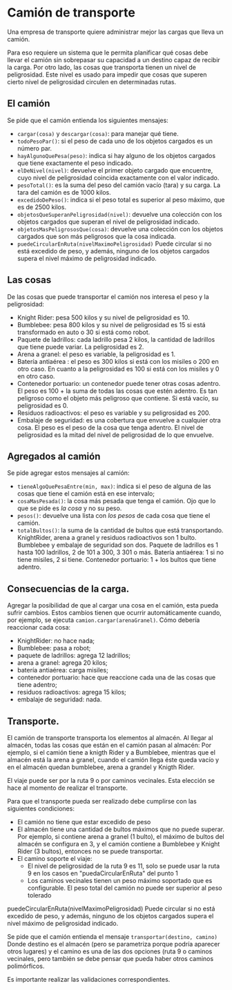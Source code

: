 # Camión de transporte

Una empresa de transporte quiere administrar mejor las cargas que lleva un camión.

Para eso requiere un sistema que le permita planificar qué cosas debe llevar el camión sin sobrepasar su capacidad a un destino capaz de recibir la carga. Por otro lado, las cosas que transporta tienen un nivel de peligrosidad. Este nivel es usado para impedir que cosas que superen cierto nivel de peligrosidad circulen en determinadas rutas.

## El camión
Se pide que el camión entienda los siguientes mensajes:

* `cargar(cosa)` y `descargar(cosa)`: para manejar qué tiene.
* `todoPesoPar()`: si el peso de cada uno de los objetos cargados es un número par.
* `hayAlgunoQuePesa(peso)`: indica si hay alguno de los objetos cargados que tiene exactamente el peso indicado.
* `elDeNivel(nivel)`: devuelve el primer objeto cargado que encuentre, cuyo nivel de peligrosidad coincida exactamente con el valor indicado.   
* `pesoTotal()`: es la suma del peso del camión vacío (tara) y su carga. La tara del camión es de 1000 kilos.
* `excedidoDePeso()`: indica si el peso total es superior al peso máximo, que es de 2500 kilos.
* `objetosQueSuperanPeligrosidad(nivel)`: devuelve una colección con los objetos cargados que superan el nivel de peligrosidad indicado.
* `objetosMasPeligrososQue(cosa)`: devuelve una colección con los objetos cargados que son más peligrosos que la cosa indicada.
* `puedeCircularEnRuta(nivelMaximoPeligrosidad)` Puede circular si no está excedido de peso, y además, ninguno de los objetos cargados supera el nivel máximo de peligrosidad indicado.

## Las cosas
De las cosas que puede transportar el camión nos interesa el peso y la peligrosidad:

* Knight Rider: pesa 500 kilos y su nivel de peligrosidad es 10.
* Bumblebee: pesa 800 kilos y su nivel de peligrosidad es 15 si está transformado en auto o 30 si está como robot.
* Paquete de ladrillos: cada ladrillo pesa 2 kilos, la cantidad de ladrillos que tiene puede variar. La peligrosidad es 2.
* Arena a granel: el peso es variable, la peligrosidad es 1.
* Batería antiaérea : el peso es 300 kilos si está con los misiles o 200 en otro caso. En cuanto a la peligrosidad es 100 si está con los misiles y 0 en otro caso.
* Contenedor portuario: un contenedor puede tener otras cosas adentro. El peso es 100 + la suma de todas las cosas que estén adentro. Es tan peligroso como el objeto más peligroso que contiene. Si está vacío, su peligrosidad es 0.
* Residuos radioactivos: el peso es variable y su peligrosidad es 200.
* Embalaje de seguridad: es una cobertura que envuelve a cualquier otra cosa. El peso es el peso de la cosa que tenga adentro. El nivel de peligrosidad es la mitad del nivel de peligrosidad de lo que envuelve.

## Agregados al camión
Se pide agregar estos mensajes al camión:

* `tieneAlgoQuePesaEntre(min, max)`: indica si el peso de alguna de las cosas que tiene el camión está en ese intervalo;
* `cosaMasPesada()`: la cosa más pesada que tenga el camión. Ojo que lo que se pide es _la cosa_ y no su peso.
* `pesos()`: devuelve una lista con _los pesos_ de cada cosa que tiene el camión.
* `totalBultos()`: la suma de la cantidad de bultos que está transportando. 
KnightRider, arena a granel y residuos radioactivos son 1 bulto. 
Bumblebee y embalaje de seguridad son dos. 
Paquete de ladrillos es 1 hasta 100 ladrillos, 2 de 101 a 300, 3 301 o más. 
Batería antiaérea: 1 si no tiene misiles, 2 si tiene. 
Contenedor portuario: 1 + los bultos que tiene adentro.

## Consecuencias de la carga.
Agregar la posibilidad de que al cargar una cosa en el camión, esta pueda sufrir cambios. Estos cambios tienen que ocurrir automáticamente cuando, por ejemplo, se ejecuta `camion.cargar(arenaGranel)`. Cómo debería reaccionar cada cosa:

- KnightRider: no hace nada;
- Bumblebee: pasa a robot;
- paquete de ladrillos: agrega 12 ladrillos;
- arena a granel: agrega 20 kilos;
- batería antiaérea: carga misiles;
- contenedor portuario: hace que reaccione cada una de las cosas que tiene adentro;
- residuos radioactivos: agrega 15 kilos;
- embalaje de seguridad: nada.

## Transporte.

El camión de transporte transporta los elementos al almacén. Al llegar al almacén, todas las cosas que están en el camión pasan al almacén: 
Por ejemplo, si el camión tiene a knigth Rider y a Bumblebee, mientras que  el almacén está la arena a granel, cuando el camión 
llega éste queda vacío y en el almacén quedan bumblebee, arena a grandel y Knigth Rider.


El viaje puede ser por la ruta 9 o por caminos vecinales. Esta elección se hace al momento de realizar el transporte.

Para que el transporte pueda ser realizado debe cumplirse con las siguientes condiciones:
* El camión no tiene que estar excedido de peso
* El almacén tiene una cantidad de bultos máximos que no puede superar. Por ejemplo, si contiene arena a granel (1 bulto), el máximo de bultos del almacén se configura en 3, y el camión contiene a Bumblebee y Knight Rider (3 bultos), entonces no se puede transportar.
* El camino soporte el viaje:
	* El nivel de peligrosidad de la ruta 9 es 11, solo se puede usar la ruta 9 en los casos en "puedaCircularEnRuta" del punto 1
	* Los caminos vecinales tienen un peso máximo soportado que es configurable. El peso total del camión no puede ser superior al peso tolerado

puedeCircularEnRuta(nivelMaximoPeligrosidad) Puede circular si no está excedido de peso, y además, ninguno de los objetos cargados supera el nivel máximo de peligrosidad indicado. 

Se pide que el camión entienda el mensaje `transportar(destino, camino)` Donde destino es el almacén (pero se parametriza porque podría
aparecer otros lugares) y el camino es una de las dos opciones (ruta 9 o caminos vecinales, pero también se debe pensar que pueda haber otros caminos
polimórficos.

Es importante realizar las validaciones correspondientes.






 




